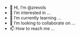 - 👋 Hi, I’m @zrevols
- 👀 I’m interested in ...
- 🌱 I’m currently learning ...
- 💞️ I’m looking to collaborate on ...
- 📫 How to reach me ...

<!---
zrevols/zrevols is a ✨ special ✨ repository because its `README.md` (this file) appears on your GitHub profile.
You can click the Preview link to take a look at your changes.
--->

